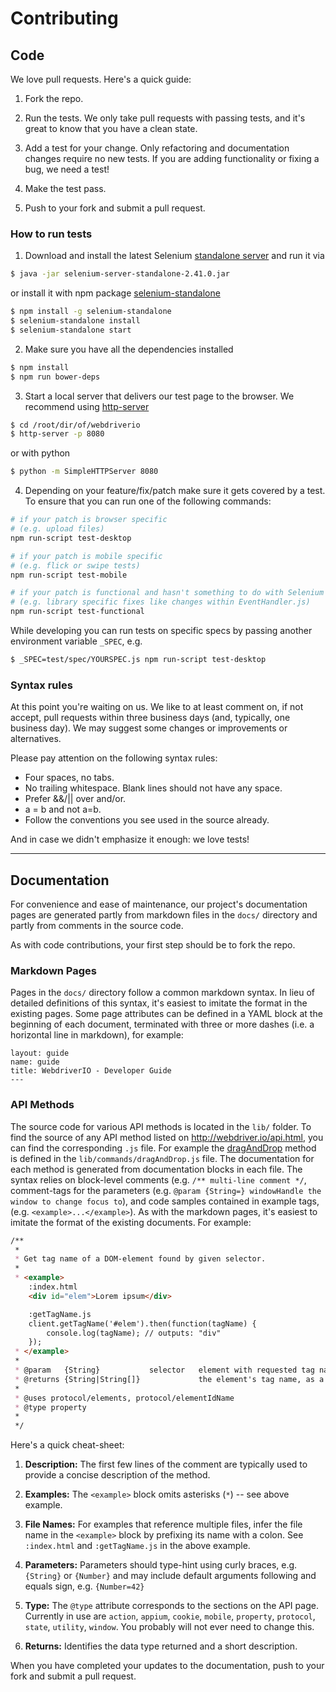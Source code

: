 # Contributing

## Code

We love pull requests. Here's a quick guide:

1. Fork the repo.

2. Run the tests. We only take pull requests with passing tests, and it's great
to know that you have a clean state.

3. Add a test for your change. Only refactoring and documentation changes
require no new tests. If you are adding functionality or fixing a bug, we need
a test!

4. Make the test pass.

5. Push to your fork and submit a pull request.

### How to run tests

1. Download and install the latest Selenium [standalone server](http://selenium-release.storage.googleapis.com/index.html) and run it via

  ```sh
  $ java -jar selenium-server-standalone-2.41.0.jar
  ```

  or install it with npm package [selenium-standalone](https://github.com/vvo/selenium-standalone)
  ```sh
  $ npm install -g selenium-standalone
  $ selenium-standalone install
  $ selenium-standalone start
  ```

2. Make sure you have all the dependencies installed

  ```sh
  $ npm install
  $ npm run bower-deps
  ```

3. Start a local server that delivers our test page to the browser. We recommend using
[http-server](https://www.npmjs.org/package/http-server)

  ```sh
  $ cd /root/dir/of/webdriverio
  $ http-server -p 8080
  ```

  or with python
  ```sh
  $ python -m SimpleHTTPServer 8080
  ```

4. Depending on your feature/fix/patch make sure it gets covered by a test. To ensure that you can run one of the following commands:

  ```sh
  # if your patch is browser specific
  # (e.g. upload files)
  npm run-script test-desktop

  # if your patch is mobile specific
  # (e.g. flick or swipe tests)
  npm run-script test-mobile

  # if your patch is functional and hasn't something to do with Selenium
  # (e.g. library specific fixes like changes within EventHandler.js)
  npm run-script test-functional
  ```

  While developing you can run tests on specific specs by passing another
  environment variable `_SPEC`, e.g.

  ```sh
  $ _SPEC=test/spec/YOURSPEC.js npm run-script test-desktop
  ```

### Syntax rules

At this point you're waiting on us. We like to at least comment on, if not
accept, pull requests within three business days (and, typically, one business
day). We may suggest some changes or improvements or alternatives.

Please pay attention on the following syntax rules:

* Four spaces, no tabs.
* No trailing whitespace. Blank lines should not have any space.
* Prefer &&/|| over and/or.
* a = b and not a=b.
* Follow the conventions you see used in the source already.

And in case we didn't emphasize it enough: we love tests!

------------------------------------------

## Documentation

For convenience and ease of maintenance, our project's documentation pages are generated partly from markdown files in
the `docs/` directory and partly from comments in the source code.  

As with code contributions, your first step should be to fork the repo.

### Markdown Pages

Pages in the `docs/` directory follow a common markdown syntax.  In lieu of detailed definitions of this syntax, it's
easiest to imitate the format in the existing pages.  Some page attributes can be defined in a YAML block at the
beginning of each document, terminated with three or more dashes (i.e. a horizontal line in markdown), for example:

```
layout: guide
name: guide
title: WebdriverIO - Developer Guide
---
```

### API Methods

The source code for various API methods is located in the `lib/` folder.  To find the source of any API method listed
on http://webdriver.io/api.html, you can find the corresponding `.js` file.  For example the
[dragAndDrop](http://webdriver.io/api/action/dragAndDrop.html) method is defined in the `lib/commands/dragAndDrop.js`
file.  The documentation for each method is generated from documentation blocks in each file.  The syntax relies on
block-level comments (e.g. `/** multi-line comment */`, comment-tags for the parameters
(e.g. `@param {String=} windowHandle the window to change focus to`), and code samples contained in example tags,
(e.g. `<example>...</example>`).  As with the markdown pages, it's easiest to imitate the format of the existing
documents.  For example:

```md
/**
 *
 * Get tag name of a DOM-element found by given selector.
 *
 * <example>
    :index.html
    <div id="elem">Lorem ipsum</div>

    :getTagName.js
    client.getTagName('#elem').then(function(tagName) {
        console.log(tagName); // outputs: "div"
    });
 * </example>
 *
 * @param   {String}           selector   element with requested tag name
 * @returns {String|String[]}             the element's tag name, as a lowercase string
 *
 * @uses protocol/elements, protocol/elementIdName
 * @type property
 *
 */
```

Here's a quick cheat-sheet:

1. **Description:** The first few lines of the comment are typically used to provide a concise description of the method.

2. **Examples:** The `<example>` block omits asterisks (`*`) -- see above example.

3. **File Names:** For examples that reference multiple files, infer the file name in the `<example>` block by prefixing
its name with a colon.  See `:index.html` and `:getTagName.js` in the above example.

4. **Parameters:** Parameters should type-hint using curly braces, e.g. `{String}` or `{Number}` and may include default
arguments following and equals sign, e.g. `{Number=42}`

5. **Type:** The `@type` attribute corresponds to the sections on the API page.  Currently in use are `action`, `appium`,
`cookie`, `mobile`, `property`, `protocol`, `state`, `utility`, `window`.  You probably will not ever need to change this.

6. **Returns:** Identifies the data type returned and a short description.


When you have completed your updates to the documentation, push to your fork and submit a pull request.
